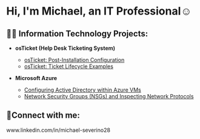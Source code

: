 <h1>Hi, I'm Michael, an <a www.linkedin.com/in/michael-severino28>IT Professional</a>☺</h1>

<h2>👨‍💻 Information Technology Projects:</h2>

- <b>osTicket (Help Desk Ticketing System)</b>

  - [osTicket: Post-Installation Configuration](https://github.com/Jovan281196/post-install-config)
  - [osTicket: Ticket Lifecycle Examples](https://github.com/Jovan281196/ticket-lifecycle)
- <b>Microsoft Azure</b>
  - [Configuring Active Directory within Azure VMs](https://github.com/Jovan281196/configure-ad)
  - [Network Security Groups (NSGs) and Inspecting Network Protocols](https://github.com/Jovan281196/azure-network-protocols)

<h2>🤳Connect with me:</h2>
www.linkedin.com/in/michael-severino28
